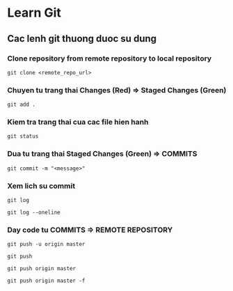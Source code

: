 # Learn Git

## Cac lenh git thuong duoc su dung

### Clone repository from remote repository to local repository

```
git clone <remote_repo_url>
```

### Chuyen tu trang thai Changes (Red) => Staged Changes (Green)

```
git add .
```

### Kiem tra trang thai cua cac file hien hanh

```
git status
```

### Dua tu trang thai Staged Changes (Green) => COMMITS

```
git commit -m "<message>"
```

### Xem lich su commit

```
git log
```

```
git log --oneline
```

### Day code tu COMMITS => REMOTE REPOSITORY

```
git push -u origin master
```

```
git push
```

```
git push origin master
```

```
git push origin master -f
```

